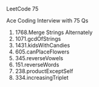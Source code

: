 LeetCode 75

Ace Coding Interview with 75 Qs


1. 1768.Merge Strings Alternately
2. 1071.gcdOfStrings
3. 1431.kidsWithCandies
4. 605.canPlaceFlowers
5. 345.reverseVowels
6. 151.reverseWords
7. 238.productExceptSelf
8. 334.increasingTriplet